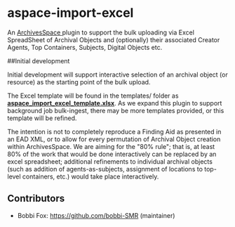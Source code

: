 # aspace-import-excel
An [ArchivesSpace ](http://archivesspace.org/ "ArchivesSpace") plugin to support the bulk uploading via Excel SpreadSheet of Archival Objects and (optionally) their associated Creator Agents, Top Containers, Subjects, Digital Objects etc.

##Initial development

Initial development will support interactive selection of an archival object (or resource) as the starting point of the bulk upload.  


The Excel template will be found in the templates/ folder as [**aspace_import_excel_template.xlsx**](/aspace_import_excel_template.xlsx).  As we expand this plugin to support background job bulk-ingest, there may be more templates provided, or this template will be refined.


The intention is not to completely reproduce a Finding Aid as presented in an EAD XML, or to allow for every permutation of Archival Object creation within ArchivesSpace.  We are aiming for the "80% rule"; that is, at least 80% of the work that would be done interactively can be replaced by an excel spreadsheet; additional refinements to individual archival objects (such as addition of agents-as-subjects, assignment of locations to top-level containers, etc.) would take place interactively.



## Contributors

* Bobbi Fox: https://github.com/bobbi-SMR (maintainer)

